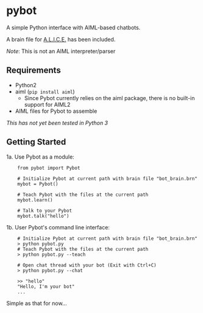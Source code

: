 # pybot
A simple Python interface with AIML-based chatbots.

A brain file for [A.L.I.C.E.](http://www.alicebot.org/aiml.html) has been included.

*Note*: This is not an AIML interpreter/parser

## Requirements

- Python2
- aiml (`pip install aiml`)
    - Since Pybot currently relies on the aiml package, there is no built-in support for AIML2
- AIML files for Pybot to assemble

*This has not yet been tested in Python 3*

## Getting Started

1a. Use Pybot as a module:   

        from pybot import Pybot
           
        # Initialize Pybot at current path with brain file "bot_brain.brn"
        mybot = Pybot() 
        
        # Teach Pybot with the files at the current path
        mybot.learn()   
        
        # Talk to your Pybot
        mybot.talk("hello") 
        
1b. User Pybot's command line interface:

        # Initialize Pybot at current path with brain file "bot_brain.brn"
        > python pybot.py
        # Teach Pybot with the files at the current path
        > python pybot.py --teach
        
        # Open chat thread with your bot (Exit with Ctrl+C)
        > python pybot.py --chat
        
        >> "hello"
        "Hello, I'm your bot"
        ...
        
Simple as that for now...